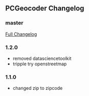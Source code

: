 ## PCGeocoder Changelog

### master
[Full Changelog](https://github.com/panda-clouds/address-formatter/compare/2.0.0...master)

### 1.2.0

- removed datasciencetoolkit
- tripple try openstreetmap

### 1.1.0

- changed zip to zipcode
